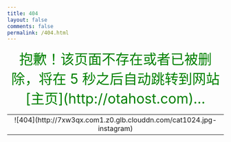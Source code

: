 ```yaml
---
title: 404
layout: false
comments: false
permalink: /404.html
---
```

<meta http-equiv="Content-Type" content="text/html; charset=utf-8">

<script language="JavaScript"> function myrefresh(){window.location="/";}setTimeout('myrefresh()',5000);</script>

<div align = center><font color=green size=6>抱歉！该页面不存在或者已被删除，将在 5 秒之后自动跳转到网站[主页](http://otahost.com)...</font></div> 

<table width="100%" height="100%" cellpadding="0" cellspacing="0">
<tr>
<td valign="middle" align="center">
![404](http://7xw3qx.com1.z0.glb.clouddn.com/cat1024.jpg-instagram)
</td>
</tr>
</table>
